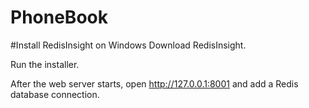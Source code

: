 # PhoneBook


#Install RedisInsight on Windows
Download RedisInsight.

Run the installer.

After the web server starts, open http://127.0.0.1:8001 and add a Redis database connection.
